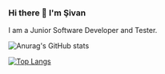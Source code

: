 ### Hi there 👋 I'm  Şivan 

I am a Junior Software Developer and Tester.

![Anurag's GitHub stats](https://github-readme-stats.vercel.app/api?username=sivanmiroglu&show_icons=true&theme=highcontrast)

[![Top Langs](https://github-readme-stats.vercel.app/api/top-langs/?username=sivanmiroglu&layout=compact&theme=highcontrast)](https://github.com/anuraghazra/github-readme-stats)
